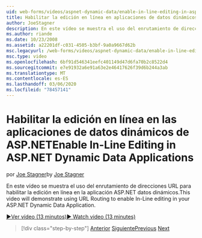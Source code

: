 ```yaml
---
uid: web-forms/videos/aspnet-dynamic-data/enable-in-line-editing-in-aspnet-dynamic-data-applications
title: Habilitar la edición en línea en aplicaciones de datos dinámicos de ASP.NET | Microsoft Docs
author: JoeStagner
description: En este vídeo se muestra el uso del enrutamiento de direcciones URL para habilitar la edición en línea en la aplicación ASP.NET datos dinámicos.
ms.author: riande
ms.date: 10/23/2008
ms.assetid: a22201df-c031-4505-b3bf-9a0a9667d62b
msc.legacyurl: /web-forms/videos/aspnet-dynamic-data/enable-in-line-editing-in-aspnet-dynamic-data-applications
msc.type: video
ms.openlocfilehash: 6bf91d546341eefc401149d47d6fa70b2c8522d4
ms.sourcegitcommit: e7e91932a6e91a63e2e46417626f39d6b244a3ab
ms.translationtype: MT
ms.contentlocale: es-ES
ms.lasthandoff: 03/06/2020
ms.locfileid: "78457141"
---
```

# <a name="enable-in-line-editing-in-aspnet-dynamic-data-applications"></a><span data-ttu-id="473bf-103">Habilitar la edición en línea en las aplicaciones de datos dinámicos de ASP.NET</span><span class="sxs-lookup"><span data-stu-id="473bf-103">Enable In-Line Editing in ASP.NET Dynamic Data Applications</span></span>

<span data-ttu-id="473bf-104">por [Joe Stagner](https://github.com/JoeStagner)</span><span class="sxs-lookup"><span data-stu-id="473bf-104">by [Joe Stagner](https://github.com/JoeStagner)</span></span>

<span data-ttu-id="473bf-105">En este vídeo se muestra el uso del enrutamiento de direcciones URL para habilitar la edición en línea en la aplicación ASP.NET datos dinámicos.</span><span class="sxs-lookup"><span data-stu-id="473bf-105">This video will demonstrate using URL Routing to enable In-Line editing in your ASP.NET Dynamic Data Application.</span></span>

[<span data-ttu-id="473bf-106">&#9654;Ver vídeo (13 minutos)</span><span class="sxs-lookup"><span data-stu-id="473bf-106">&#9654; Watch video (13 minutes)</span></span>](https://channel9.msdn.com/Blogs/ASP-NET-Site-Videos/enable-in-line-editing-in-aspnet-dynamic-data-applications)

> [!div class="step-by-step"]
> <span data-ttu-id="473bf-107">[Anterior](begin-modifying-dynamic-data-applications-with-url-routing.md)
> [Siguiente](how-to-enable-table-specific-routing-in-dynamic-data-applications.md)</span><span class="sxs-lookup"><span data-stu-id="473bf-107">[Previous](begin-modifying-dynamic-data-applications-with-url-routing.md)
[Next](how-to-enable-table-specific-routing-in-dynamic-data-applications.md)</span></span>
